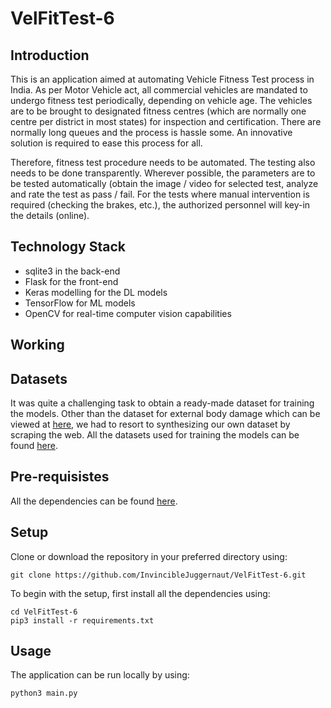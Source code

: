 # VelFitTest-6

<h2>Introduction</h2>

<p> This is an application aimed at automating Vehicle Fitness Test process in India. As per Motor Vehicle act, all commercial vehicles are mandated to undergo fitness test periodically, depending on vehicle age. The vehicles are to be brought to designated fitness centres (which are normally one centre per district in most states) for inspection and certification. There are normally long queues and the process is hassle some. An innovative solution is required to 
ease this process for all.</p>
<p>Therefore, fitness test procedure needs to be automated. The testing also needs to be done transparently. Wherever possible, the parameters are to be tested automatically (obtain the image / video for selected test, analyze and 
rate the test as pass / fail. For the tests where manual intervention is required (checking the brakes, etc.), the authorized personnel will key-in the details (online). </p>

<h2> Technology Stack</h2>
<ul type="disc">
  <li>sqlite3 in the back-end</li>
  <li>Flask for the front-end</li>
  <li>Keras modelling for the DL models</li>
  <li>TensorFlow for ML models</li>
  <li>OpenCV for real-time computer vision capabilities</li>
  </ul>

<h2> Working</h2>


<h2> Datasets</h2>

<p>It was quite a challenging task to obtain a ready-made dataset for training the models. Other than the dataset for external body damage which can be viewed at <a href="https://github.com/neokt/car-damage-detective">here</a>, we had to resort to synthesizing our own dataset by scraping the web. All the datasets used for training the models can be found <a href="https://drive.google.com/drive/folders/1ttZocSV1DpBV7V5vMpp1ZrSl_BDASVYD?usp=sharing">here</a>.</p>

<h2> Pre-requisistes</h2>

<p> All the dependencies can be found <a href="requirements.txt">here</a>.</p>

<h2>Setup</h2>

<p> Clone or download the repository in your preferred directory using:</p>

```
git clone https://github.com/InvincibleJuggernaut/VelFitTest-6.git
```

<p> To begin with the setup, first install all the dependencies using:</p>

```
cd VelFitTest-6
pip3 install -r requirements.txt
```

<h2>Usage</h2>

<p> The application can be run locally by using:</p>

```
python3 main.py
```
